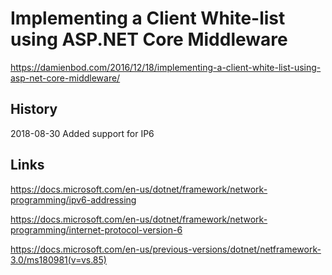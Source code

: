 # Implementing a Client White-list using ASP.NET Core Middleware

https://damienbod.com/2016/12/18/implementing-a-client-white-list-using-asp-net-core-middleware/

## History

2018-08-30 Added support for IP6

## Links

https://docs.microsoft.com/en-us/dotnet/framework/network-programming/ipv6-addressing

https://docs.microsoft.com/en-us/dotnet/framework/network-programming/internet-protocol-version-6

https://docs.microsoft.com/en-us/previous-versions/dotnet/netframework-3.0/ms180981(v=vs.85)